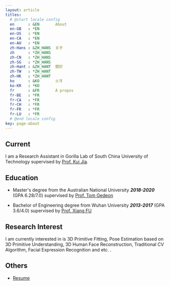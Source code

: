 ```yaml
---
layout: article
titles:
  # @start locale config
  en      : &EN       About
  en-GB   : *EN
  en-US   : *EN
  en-CA   : *EN
  en-AU   : *EN
  zh-Hans : &ZH_HANS  关于
  zh      : *ZH_HANS
  zh-CN   : *ZH_HANS
  zh-SG   : *ZH_HANS
  zh-Hant : &ZH_HANT  關於
  zh-TW   : *ZH_HANT
  zh-HK   : *ZH_HANT
  ko      : &KO       소개
  ko-KR   : *KO
  fr      : &FR       À propos
  fr-BE   : *FR
  fr-CA   : *FR
  fr-CH   : *FR
  fr-FR   : *FR
  fr-LU   : *FR
  # @end locale config
key: page-about
---
```


## Current

I am a Research Assistant in Gorilla Lab of South China University of Technology supervised by [Prof. Kui Jia](http://kuijia.site/).

## Education

* Master's degree from the Australian National University ***2018-2020*** (GPA 6.28/7.0) supervised by [Prof. Tom Gedeon](http://users.cecs.anu.edu.au/~Tom.Gedeon/)

* Bachelor of Engineering degree from Wuhan University ***2013-2017*** (GPA 3.6/4.0) supervised by [Prof. Xiang FU](http://swrh.whu.edu.cn/en_home/people/Faculty/Dept-of%20Hydrology-and-Water-Resources-Engineering/2016-12-15/235.html)


## Research Interest

I am currently interested in is 3D Primitive Fitting, Pose Estimation based on 3D Primitive Understanding, 3D Human Face Reconstruction, Traditional CV Algorithm, Facial Expression Recognition and etc. .

## Others

* [Resume](https://babylonehy.github.io/resume/)
<!-- * [Projects](http://www.github.xiangli.site/Projects/) -->
